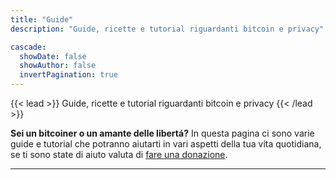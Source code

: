 ```yaml
---
title: "Guide"
description: "Guide, ricette e tutorial riguardanti bitcoin e privacy"

cascade:
  showDate: false
  showAuthor: false
  invertPagination: true
---
```


{{< lead >}}
Guide, ricette e tutorial riguardanti bitcoin e privacy
{{< /lead >}}

**Sei un bitcoiner o un amante delle libertá?** In questa pagina ci sono varie guide e tutorial che potranno aiutarti in vari aspetti della tua vita quotidiana, se ti sono state di aiuto valuta di [fare una donazione](https://priorato.btcpayserver.it/i/QjvTze4PCYMLQ6h2UjjuKG).


---

